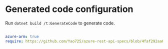 # Generated code configuration

Run `dotnet build /t:GenerateCode` to generate code.

``` yaml

azure-arm: true
require: https://github.com/Yao725/azure-rest-api-specs/blob/4faf292aa0f76fd1cfc2a4085c69391d79ada56e/specification/search/resource-manager/readme.md
 

```